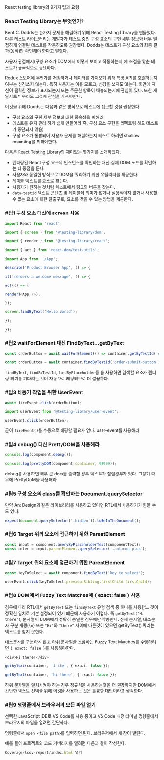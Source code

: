 React testing library의 9가지 팁과 요령

### React Testing Library는 무엇인가?
Kent C. Dodds는 한가지 문제를 해결하기 위해 React Testing Library를 만들었다. 다른 테스트 라이브러리는 개발자가 테스트 중인 구성 요소의 구현 세부 정보와 너무 밀접하게 연결된 테스트를 작동하도록 권장했다. Dodds는 테스트가 구성 요소의 최종 결과(동작)만 확인해야 한다고 말했다.

사용자 관점에서(구성 요소가 DOM에서 어떻게 보이고 작동하는지)에 초점을 맞춘 테스트가 궁극적으로 중요하다. 

Redux 스토어에 무언가를 저장하거나 데이터를 가져오기 위해 특정 API를 호출하는지 여부는 신경쓰지 않는다. 특히 사용자는 이를 모르고, 신경을 쓰지도 않는다. 화면에 자신이 클릭한 정보가 표시되는지 또는 주문한 항목이 배송되는지에 관심이 있다. 또한 개발자로서 우리도 그것에 관심을 가져야한다.

이것을 위해 Dodds는 다음과 같은 방식으로 테스트에 접근할 것을 권장한다.

- 구성 요소의 구현 세부 정보에 대한 종속성을 피해라
- 테스트를 유지 관리 하기 쉽게 만들어라(즉, 구성 요소 구현을 리팩토링 해도 테스트가 중단되지 않음)
- 구성 요소가 통합되어 사용자 문제를 해결하는지 테스트 하려면 shallow mounting를 피해야한다.

다음은 React Testing Library의 재미있는 몇가지를 소개하겠다.
- 렌더링된 React 구성 요소의 인스턴스를 확인하는 대신 실제 DOM 노드를 확인하는 데 중점을 둔다.
- 사용자와 동일한 방식으로 DOM을 쿼리하기 위한 유틸리티를 제공한다.
- 레이블 텍스트를 요소로 찾는다.
- 사용자가 원하는 것처럼 텍스트에서 링크와 버튼을 찾는다.
- `data-testid` 텍스트 콘텐츠 및 레이블이 의미가 없거나 실용적이지 않거나 사용할 수 없는 요소에 대한 탈출구로, 요소를 찾을 수 있는 방법을 제공한다.

### #팁1 구성 요소 대신에 screen 사용
```ts
import React from 'react';

import { screen } from '@testing-library/dom';

import { render } from '@testing-library/react';

import { act } from 'react-dom/test-utils';

import App from './App';

describe('Product Browser App', () => {

it('renders a welcome message', () => {

act(() => {

render(<App />);

});

screen.findByText('Hello world');

});

});
```

### #팁2 waitForElement 대신 FindByText...getByText

```ts
const orderButton = await waitForElement(() => container.getByTestId('order-submit-button'));
```

```ts
const orderButton = await container.findByTestId('order-submit-button');
```
`findByText`, `findByTestId`, `findByPlaceholder`등 을 사용하면 검색할 요소가 렌더링 되기를 기다리는 것이 자동으로 래핑되므로 더 깔끔하다.

### #팁3 비동기 작업을 위한 UserEvent
```ts
await fireEvent.click(orderButton);
```

```ts
import userEvent from '@testing-library/user-event';

userEvent.click(orderButton);
```
굳이 `fireEvent()`를 수동으로 래핑할 필요가 없다. user-event를 사용해라

### #팁4 debug() 대신 PrettyDOM을 사용해라

```ts
console.log(component.debug());
```

```ts
console.log(prettyDOM(component.container, 99999));
```

debug를 사용하면 매우 큰 dom을 출력할 경우 텍스트가 잘릴경우가 있다. 그렇기 때무에 PrettyDoM을 사용해라


### #팁5 구성 요소의 class를 확인하는 Document.querySelector
만약 Ant Design과 같은 라이브러리를 사용하고 있다면 RTL에서 사용하기가 힘들 수 도 있다.
```ts
expect(document.querySelector('.hidden')).toBeInTheDocument();
```

### #팁6 Target 위의 요소에 접근하기 위한 ParentElement
```ts
const input = component.queryByPlaceholderText(componentText);
const enter = input.parentElement.querySelector('.anticon-plus');
```

### #팁7 Target 위의 요소에 접근하기 위한 ParentElement
```ts
const keyToSelect = await component.findByText('key to select');

userEvent.click(keyToSelect.previousSibling.firstChild.firstChild);
```

### #팁8 DOM에서 Fuzzy Text Matches에 { exact: false } 사용
경우에 따라 RTL에서 `getByText` 또는 `findByText` 유형 검색 중 하나를 사용한느 것이 정확한 일치로 기본 설정되어 있기 떄문에 사용하기 어렵다. 즉 `getByText('Hi there')`, 문자열이 DOM에서 정확히 동일한 경우에만 작동한다. 전체 문자열, 대소문자 구분 개행(`\n`) 또는 `"Hi"`와 `"there"` 사이에 다른것이 있으면 getByText() 쿼리는 텍스트를 찾지 못한다.

대소문자를 구분하지 않고 하위 문자열을 포함하는 Fuzzy Text Matches를 수행하려면 `{ exact: false }`를 사용해야한다.

```ts
<div>Hi there!</div>

getByText(container, 'i the', { exact: false });

getByText(container, 'hi there', { exact: false });
```
하위 문자열을 일치시켜야 하는 경우 정규식을 사용하는것을 더 권장하지만 DOM에서 간단한 텍스트 선택을 위해 이것을 사용하는 것은 훌륭한 대안이라고 생각한다.

### #팁9 명령줄에서 브라우저의 모든 파일 열기
선택한 JavaScript IDE로 VS Code를 사용 중이고 VS Code 내장 터미널 명령줄에서 브라우저의 파일을 열려면 간단하다.

명령줄에서 `open <file path>`를 입력하면 된다. 브라우저에서 새 창이 열린다.

예를 들어 프로젝트의 코드 커버리지를 열려면 다음과 같이 작성한다.

```ts
Coverage/lcov-report/index.html 열기
```